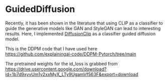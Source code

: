 # GuidedDiffusion

Recently, it has been shown in the literature that using CLIP as a classifier to guide the generative models like GAN and StyleGAN can lead to interesting results. Here, I implemented [DiffusionClip](https://github.com/gwang-kim/DiffusionCLIP) as a classifier guided diffusion model.









This is the DDPM code that I have used here https://github.com/explainingai-code/DDPM-Pytorch/tree/main


The pretrained weights for the id_loss is grabbed from https://drive.usercontent.google.com/download?id=1b7d9xyvUm1y2xxMyX_LTy9UgamVf563F&export=download




